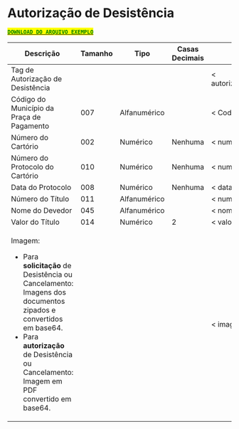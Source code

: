 # Autorização de Desistência

[<mark style="color:green;">**`DOWNLOAD DO ARQUIVO EXEMPLO`**</mark>](https://github.com/p21sistemas/manual-cra-21/blob/main/EXEMPLO\_DP-CP-AC-AD\_XML.zip?raw=true)

| **Descrição**                                                                                                                                                                                                                                                           | **Tamanho** | **Tipo**     | **Casas Decimais** | **Atributo**             |
| ----------------------------------------------------------------------------------------------------------------------------------------------------------------------------------------------------------------------------------------------------------------------- | ----------- | ------------ | ------------------ | ------------------------ |
| Tag de Autorização de Desistência                                                                                                                                                                                                                                       |             |              |                    | < autoriza\_desistencia> |
| Código do Município da Praça de Pagamento                                                                                                                                                                                                                               | 007         | Alfanumérico |                    | < CodMun>                |
| Número do Cartório                                                                                                                                                                                                                                                      | 002         | Numérico     | Nenhuma            | < numero\_cartorio>      |
| Número do Protocolo do Cartório                                                                                                                                                                                                                                         | 010         | Numérico     | Nenhuma            | < numero\_protocolo>     |
| Data do Protocolo                                                                                                                                                                                                                                                       | 008         | Numérico     | Nenhuma            | < data\_protocolo>       |
| Número do Título                                                                                                                                                                                                                                                        | 011         | Alfanumérico |                    | < numero\_titulo>        |
| Nome do Devedor                                                                                                                                                                                                                                                         | 045         | Alfanumérico |                    | < nome\_devedor>         |
| Valor do Título                                                                                                                                                                                                                                                         | 014         | Numérico     | 2                  | < valor\_titulo>         |
| <p>Imagem:</p><ul><li>Para <strong>solicitação</strong> de Desistência ou Cancelamento: Imagens dos documentos zipados e convertidos em base64.</li><li>Para <strong>autorização</strong> de Desistência ou Cancelamento: Imagem em PDF convertido em base64.</li></ul> |             |              |                    | < imagem>                |
